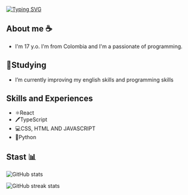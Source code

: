 [![Typing SVG](https://readme-typing-svg.herokuapp.com/?lines=Hi,+I'm+Andrés+welcome+to+my+GitHub)](https://git.io/typing-svg)

## About me ☕
* I'm 17 y.o. I'm from Colombia and I'm a passionate of programming. 


## 🔭Studying 
* I’m currently improving my english skills and programming skills 


## Skills and Experiences 
* ⚛️React 
* 🖊️TypeScript
* 💻CSS, HTML AND JAVASCRIPT 
* 🐍Python


## Stast 📊

![GitHub stats](https://github-readme-stats.vercel.app/api?username=AndresD3v&show_icons=true)  

![GitHub streak stats](https://github-readme-streak-stats.herokuapp.com/?user=AndresD3v)  

